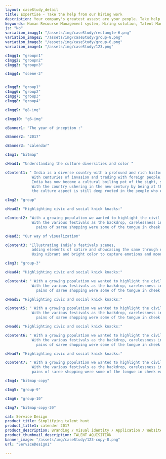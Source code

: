 ```yaml
---
layout: caseStudy_detail
title: Expertise - Take the help from our hiring work
description: Your company's greatest assest are your people. Take help our hiring experts to recruit the best desired talents.
keywords: Human Recourse Management system, Hiring solution, Talent Management Software, Application Tracking System, AI-Enabled, Recruitment Management software, recruitment system, Talent CRM, HR Software, Bangalore, India
js: "No"
variation_imagg1: "/assets/img/caseStudy/rectangle-6.png"
variation_image2: "/assets/img/caseStudy/group-8.png"
variation_image3: "/assets/img/caseStudy/group-6.png"
variation_image4: "/assets/img/caseStudy/123.png"

cImgg1: "groupn1"
cImgg2: "groupn2"
cImgg3: "groupn3"

cImgg4: "scene-2"


cImgg5: "group1"
cImgg6: "group2"
cImgg7: "group3"
cImgg8: "group4"

cImgg9: "g8-img"

cImgg10: "g6-img"

cBanner1: "The year of inception :"

cBanner2: "2017"

cBanner3: "calendar"

cImg1: "bitmap"

cHead1: "Understanding the culture diversities and color "

cContent1: " India is a diverse country with a profound and rich history.
            With centuries of invasion and trading with foreign people,
            India has now become a cultural boiling pot of the sight, sound and people. 
            With the country ushering in the new century by being at the edge of business and technology,
            the culture aspect is still deep rooted in the people who embrace and celebrate festivals with vigor."

cImg2: "group"

cHead2: "Highlighting civic and social knick knacks:"

cContent2: "With a growing population we wanted to highlight the civil issues afflicting the country. 
            With the various festivals as the backdrop, carelessness in public property, vandalism,
              pains of saree shopping were some of the tongue in cheek examples that we have tried to showcase with subtlety."

cHead3: "Our way of visualization"

cContent3: "Illustrating India’s festivals scenes,
            adding elements of satire and showcasing the same through digital paintings.
            Using vibrant and bright color to capture emotions and mood."

cImg3: "group-3"

cHead4: "Highlighting civic and social knick knacks:"

cContent4: " With a growing population we wanted to highlight the civil issues afflicting the country. 
            With the various festivals as the backdrop, carelessness in public property, vandalism,
              pains of saree shopping were some of the tongue in cheek examples that we have tried to showcase with subtlety."

cHead5: "Highlighting civic and social knick knacks:"

cContent5: " With a growing population we wanted to highlight the civil issues afflicting the country. 
            With the various festivals as the backdrop, carelessness in public property, vandalism,
              pains of saree shopping were some of the tongue in cheek examples that we have tried to showcase with subtlety."

cHead6: "Highlighting civic and social knick knacks:"

cContent6: " With a growing population we wanted to highlight the civil issues afflicting the country. 
            With the various festivals as the backdrop, carelessness in public property, vandalism,
              pains of saree shopping were some of the tongue in cheek examples that we have tried to showcase with subtlety."

cHead7: "Highlighting civic and social knick knacks:"

cContent7: " With a growing population we wanted to highlight the civil issues afflicting the country. 
            With the various festivals as the backdrop, carelessness in public property, vandalism,
            pains of saree shopping were some of the tongue in cheek examples that we have tried to showcase with subtlety."

cImg4: "bitmap-copy"

cImg5: "group-9"

cImg6: "group-10"

cImg7: "bitmap-copy-20"

cat: Service Design
product_title: Simplifying talent hunt
product_title1: calender 2017
product_description: Branding / Visual identity / Application / Website
product_thumbnail_description: TALENT AQUISITION
banner_image: "/assets/img/caseStudy/123-copy-8.png"
url: "ServiceDesign1"

---
```


